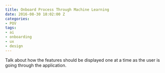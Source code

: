 ```yaml
---
title: Onboard Process Through Machine Learning
date: 2016-08-30 18:02:00 Z
categories:
- POV
tags:
- ai
- onboarding
- ux
- design
---
```


Talk about how the features should be displayed one at a time as the user is going through the application.

